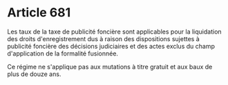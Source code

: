 # Article 681

Les taux de la taxe de publicité foncière sont applicables pour la liquidation des droits d'enregistrement dus à raison des
dispositions sujettes à publicité foncière des décisions judiciaires et des actes exclus du champ d'application de la
formalité fusionnée.

Ce régime ne s'applique pas aux mutations à titre gratuit et aux baux de plus de douze ans.

